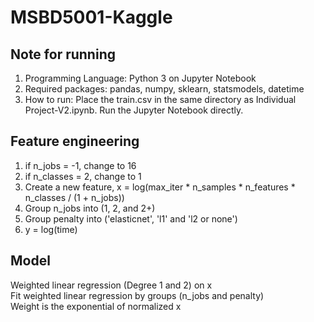 # MSBD5001-Kaggle


## Note for running
1. Programming Language: Python 3 on Jupyter Notebook
2. Required packages: pandas, numpy, sklearn, statsmodels, datetime
3. How to run: Place the train.csv in the same directory as Individual Project-V2.ipynb. Run the Jupyter Notebook directly.

## Feature engineering
1. if n_jobs = -1, change to 16
2. if n_classes = 2, change to 1
3. Create a new feature, x = log(max_iter * n_samples * n_features * n_classes / (1 + n_jobs))
4. Group n_jobs into (1, 2, and 2+)
5. Group penalty into ('elasticnet', 'l1' and 'l2 or none')
6. y = log(time)

## Model
Weighted linear regression (Degree 1 and 2) on x <br>
Fit weighted linear regression by groups (n_jobs and penalty) <br>
Weight is the exponential of normalized x <br>
